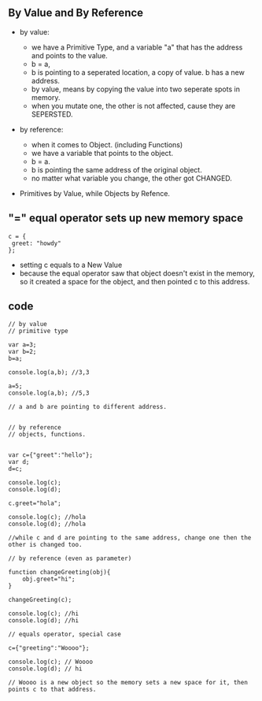 ## By Value and By Reference

- by value:
  - we have a Primitive Type, and a variable "a" that has the address and points to the value.
  - b = a, 
  - b is pointing to a seperated location, a copy of value. b has a new address.
  - by value, means by copying the value into two seperate spots in memory.
  - when you mutate one, the other is not affected, cause they are SEPERSTED.
  
- by reference:
  - when it comes to Object. (including Functions)
  - we have a variable that points to the object.
  - b = a.
  - b is pointing the same address of the original object.
  - no matter what variable you change, the other got CHANGED.
  
- Primitives by Value, while Objects by Refence.


## "=" equal operator sets up new memory space

```
c = {
 greet: "howdy"
};
```
- setting c equals to a New Value
- because the equal operator saw that object doesn't exist in the memory, so it created a space for the object, and then pointed c to this address.

  
## code

```
// by value
// primitive type

var a=3;
var b=2;
b=a;

console.log(a,b); //3,3

a=5;
console.log(a,b); //5,3

// a and b are pointing to different address.


// by reference
// objects, functions.


var c={"greet":"hello"};
var d;
d=c;

console.log(c);
console.log(d);

c.greet="hola";

console.log(c); //hola
console.log(d); //hola

//while c and d are pointing to the same address, change one then the other is changed too.

// by reference (even as parameter)

function changeGreeting(obj){
    obj.greet="hi";
}

changeGreeting(c);

console.log(c); //hi
console.log(d); //hi

// equals operator, special case

c={"greeting":"Woooo"};

console.log(c); // Woooo
console.log(d); // hi

// Woooo is a new object so the memory sets a new space for it, then points c to that address.
```




  
  
